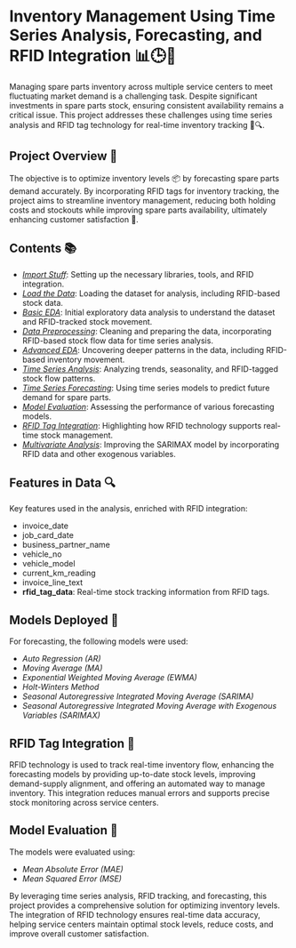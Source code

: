 # Inventory Management Using Time Series Analysis, Forecasting, and RFID Integration 📊🕒🔗

Managing spare parts inventory across multiple service centers to meet fluctuating market demand is a challenging task. Despite significant investments in spare parts stock, ensuring consistent availability remains a critical issue. This project addresses these challenges using time series analysis and RFID tag technology for real-time inventory tracking 🧮🔍.

## Project Overview 📝
The objective is to optimize inventory levels 📦 by forecasting spare parts demand accurately. By incorporating RFID tags for inventory tracking, the project aims to streamline inventory management, reducing both holding costs and stockouts while improving spare parts availability, ultimately enhancing customer satisfaction 🌟.

## Contents 📚
- *[Import Stuff](#import-stuff)*: Setting up the necessary libraries, tools, and RFID integration.
- *[Load the Data](#load-the-data)*: Loading the dataset for analysis, including RFID-based stock data.
- *[Basic EDA](#basic-eda)*: Initial exploratory data analysis to understand the dataset and RFID-tracked stock movement.
- *[Data Preprocessing](#data-preprocessing)*: Cleaning and preparing the data, incorporating RFID-based stock flow data for time series analysis.
- *[Advanced EDA](#advanced-eda)*: Uncovering deeper patterns in the data, including RFID-based inventory movement.
- *[Time Series Analysis](#time-series-analysis)*: Analyzing trends, seasonality, and RFID-tagged stock flow patterns.
- *[Time Series Forecasting](#time-series-forecasting)*: Using time series models to predict future demand for spare parts.
- *[Model Evaluation](#model-evaluation)*: Assessing the performance of various forecasting models.
- *[RFID Tag Integration](#rfid-tag-integration)*: Highlighting how RFID technology supports real-time stock management.
- *[Multivariate Analysis](#induct-exogenous-variable-in-sarimax-model)*: Improving the SARIMAX model by incorporating RFID data and other exogenous variables.

## Features in Data 🔍
Key features used in the analysis, enriched with RFID integration:
- invoice_date
- job_card_date
- business_partner_name
- vehicle_no
- vehicle_model
- current_km_reading
- invoice_line_text
- **rfid_tag_data**: Real-time stock tracking information from RFID tags.

## Models Deployed 🤖
For forecasting, the following models were used:
- *Auto Regression (AR)*
- *Moving Average (MA)*
- *Exponential Weighted Moving Average (EWMA)*
- *Holt-Winters Method*
- *Seasonal Autoregressive Integrated Moving Average (SARIMA)*
- *Seasonal Autoregressive Integrated Moving Average with Exogenous Variables (SARIMAX)*

## RFID Tag Integration 🔗
RFID technology is used to track real-time inventory flow, enhancing the forecasting models by providing up-to-date stock levels, improving demand-supply alignment, and offering an automated way to manage inventory. This integration reduces manual errors and supports precise stock monitoring across service centers.

## Model Evaluation 📏
The models were evaluated using:
- *Mean Absolute Error (MAE)*
- *Mean Squared Error (MSE)*

By leveraging time series analysis, RFID tracking, and forecasting, this project provides a comprehensive solution for optimizing inventory levels. The integration of RFID technology ensures real-time data accuracy, helping service centers maintain optimal stock levels, reduce costs, and improve overall customer satisfaction.